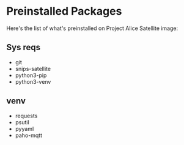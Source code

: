 
# Preinstalled Packages
Here's the list of what's preinstalled on Project Alice Satellite image:

## Sys reqs
- git
- snips-satellite
- python3-pip
- python3-venv


## venv
- requests
- psutil
- pyyaml
- paho-mqtt

